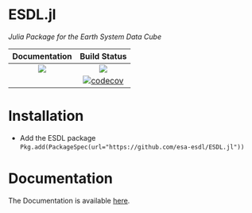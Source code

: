 # ESDL.jl

*Julia Package for the Earth System Data Cube*

| **Documentation**                                                                                                        | **Build Status**                                                                                |
|:-------------------------------------------------------------------------------:|:-----------------------------------------------------------------------------------------------:|
| [![](https://img.shields.io/badge/docs-latest-blue.svg)](https://esa-esdl.github.io/ESDL.jl/latest) | [![][ci-img]][ci-url] |
| | [![codecov][codecov-img]](https://codecov.io/github/esa-esdl/ESDL.jl?branch=master)

[codecov-img]: https://img.shields.io/codecov/c/github/esa-esdl/ESDL.jl/master.svg?label=codecov
# Installation

- Add the ESDL package
`Pkg.add(PackageSpec(url="https://github.com/esa-esdl/ESDL.jl"))`

# Documentation

The Documentation is available [here](https://esa-esdl.github.io/ESDL.jl/latest).

[ci-img]: https://github.com/meggart/Zarr.jl/workflows/CI/badge.svg
[ci-url]: https://github.com/meggart/Zarr.jl/actions?query=workflow%3ACI
